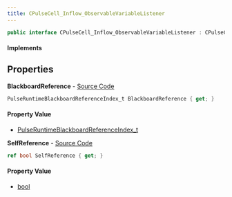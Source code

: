 ```yaml
---
title: CPulseCell_Inflow_ObservableVariableListener
---
```


```csharp
public interface CPulseCell_Inflow_ObservableVariableListener : CPulseCell_Inflow_BaseEntrypoint, CPulseCell_BaseFlow, CPulseCell_Base, ISchemaClass<CPulseCell_Base>, ISchemaClass<CPulseCell_BaseFlow>, ISchemaClass<CPulseCell_Inflow_BaseEntrypoint>, ISchemaClass<CPulseCell_Inflow_ObservableVariableListener>, ISchemaField, ISchemaClass, INativeHandle
```

#### Implements

## Properties

**BlackboardReference** - [Source Code](https://github.com/swiftly-solution/swiftlys2/blob/master/managed/src/SwiftlyS2.Generated/Schemas/Interfaces/CPulseCell_Inflow_ObservableVariableListener.cs#L16)

```csharp
PulseRuntimeBlackboardReferenceIndex_t BlackboardReference { get; }
```

#### Property Value

- [PulseRuntimeBlackboardReferenceIndex_t](/docs/api/shared/schemadefinitions/pulseruntimeblackboardreferenceindex_t)

**SelfReference** - [Source Code](https://github.com/swiftly-solution/swiftlys2/blob/master/managed/src/SwiftlyS2.Generated/Schemas/Interfaces/CPulseCell_Inflow_ObservableVariableListener.cs#L18)

```csharp
ref bool SelfReference { get; }
```

#### Property Value

- [bool](https://learn.microsoft.com/dotnet/api/system.boolean)

